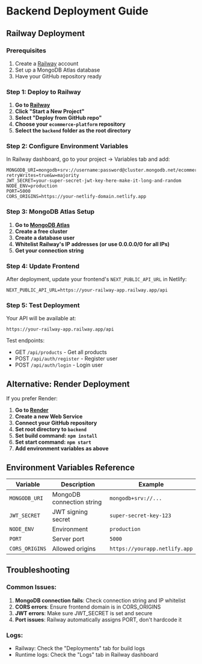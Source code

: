 # Backend Deployment Guide

## Railway Deployment

### Prerequisites
1. Create a [Railway](https://railway.app) account
2. Set up a MongoDB Atlas database
3. Have your GitHub repository ready

### Step 1: Deploy to Railway

1. **Go to [Railway](https://railway.app)**
2. **Click "Start a New Project"**
3. **Select "Deploy from GitHub repo"**
4. **Choose your `ecommerce-platform` repository**
5. **Select the `backend` folder as the root directory**

### Step 2: Configure Environment Variables

In Railway dashboard, go to your project → Variables tab and add:

```
MONGODB_URI=mongodb+srv://username:password@cluster.mongodb.net/ecommerce?retryWrites=true&w=majority
JWT_SECRET=your-super-secret-jwt-key-here-make-it-long-and-random
NODE_ENV=production
PORT=5000
CORS_ORIGINS=https://your-netlify-domain.netlify.app
```

### Step 3: MongoDB Atlas Setup

1. **Go to [MongoDB Atlas](https://cloud.mongodb.com)**
2. **Create a free cluster**
3. **Create a database user**
4. **Whitelist Railway's IP addresses (or use 0.0.0.0/0 for all IPs)**
5. **Get your connection string**

### Step 4: Update Frontend

After deployment, update your frontend's `NEXT_PUBLIC_API_URL` in Netlify:
```
NEXT_PUBLIC_API_URL=https://your-railway-app.railway.app/api
```

### Step 5: Test Deployment

Your API will be available at:
```
https://your-railway-app.railway.app/api
```

Test endpoints:
- GET `/api/products` - Get all products
- POST `/api/auth/register` - Register user
- POST `/api/auth/login` - Login user

## Alternative: Render Deployment

If you prefer Render:

1. **Go to [Render](https://render.com)**
2. **Create a new Web Service**
3. **Connect your GitHub repository**
4. **Set root directory to `backend`**
5. **Set build command: `npm install`**
6. **Set start command: `npm start`**
7. **Add environment variables as above**

## Environment Variables Reference

| Variable | Description | Example |
|----------|-------------|---------|
| `MONGODB_URI` | MongoDB connection string | `mongodb+srv://...` |
| `JWT_SECRET` | JWT signing secret | `super-secret-key-123` |
| `NODE_ENV` | Environment | `production` |
| `PORT` | Server port | `5000` |
| `CORS_ORIGINS` | Allowed origins | `https://yourapp.netlify.app` |

## Troubleshooting

### Common Issues:
1. **MongoDB connection fails**: Check connection string and IP whitelist
2. **CORS errors**: Ensure frontend domain is in CORS_ORIGINS
3. **JWT errors**: Make sure JWT_SECRET is set and secure
4. **Port issues**: Railway automatically assigns PORT, don't hardcode it

### Logs:
- Railway: Check the "Deployments" tab for build logs
- Runtime logs: Check the "Logs" tab in Railway dashboard
